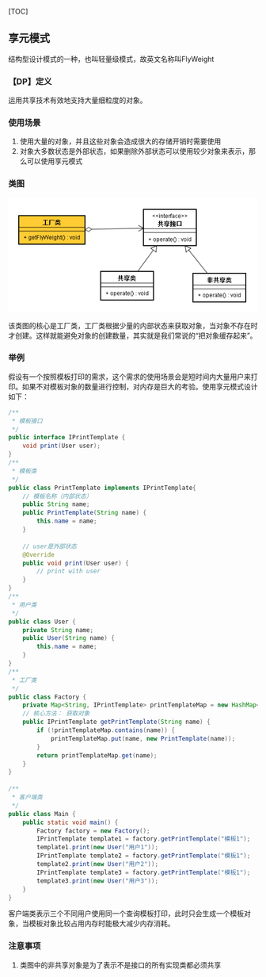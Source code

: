 [TOC]
## 享元模式
结构型设计模式的一种，也叫轻量级模式，故英文名称叫FlyWeight

### 【DP】定义
运用共享技术有效地支持大量细粒度的对象。

### 使用场景
1. 使用大量的对象，并且这些对象会造成很大的存储开销时需要使用
2. 对象大多数状态是外部状态，如果删除外部状态可以使用较少对象来表示，那么可以使用享元模式

### 类图
![享元模式](https://github.com/tengyuanjack/Blogs/blob/master/attachments/graphs/design-pattern/%E4%BA%AB%E5%85%83%E6%A8%A1%E5%BC%8F.png)

该类图的核心是工厂类，工厂类根据少量的内部状态来获取对象，当对象不存在时才创建。这样就能避免对象的创建数量，其实就是我们常说的“把对象缓存起来”。

### 举例
假设有一个按照模板打印的需求，这个需求的使用场景会是短时间内大量用户来打印。如果不对模板对象的数量进行控制，对内存是巨大的考验。使用享元模式设计如下：
```Java
/**
 * 模板接口
 */
public interface IPrintTemplate {
    void print(User user);
}
/**
 * 模板类
 */
public class PrintTemplate implements IPrintTemplate{
    // 模板名称（内部状态）
    public String name;
    public PrintTemplate(String name) {
        this.name = name;
    }

    // user是外部状态
    @Override
    public void print(User user) {
        // print with user
    }
}
/**
 * 用户类
 */
public class User {
    private String name;
    public User(String name) {
        this.name = name;
    }
}
/**
 * 工厂类
 */
public class Factory {
    private Map<String, IPrintTemplate> printTemplateMap = new HashMap<>();
    // 核心方法： 获取对象
    public IPrintTemplate getPrintTemplate(String name) {
        if (!printTemplateMap.contains(name)) {
            printTemplateMap.put(name, new PrintTemplate(name));
        }
        return printTemplateMap.get(name);
    }
}

/**
 * 客户端类
 */
public class Main {
    public static void main() {
        Factory factory = new Factory();
        IPrintTemplate template1 = factory.getPrintTemplate("模板1");
        template1.print(new User("用户1"));
        IPrintTemplate template2 = factory.getPrintTemplate("模板1");
        template2.print(new User("用户2"));
        IPrintTemplate template3 = factory.getPrintTemplate("模板1");
        template3.print(new User("用户3"));
    }
}
```
客户端类表示三个不同用户使用同一个查询模板打印，此时只会生成一个模板对象，当模板对象比较占用内存时能极大减少内存消耗。

### 注意事项
1. 类图中的非共享对象是为了表示不是接口的所有实现类都必须共享

